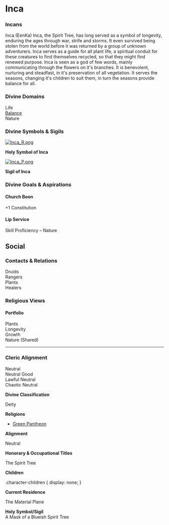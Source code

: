 Inca
====

### Incans

Inca (EenKa) Inca, the Spirit Tree, has long served as a symbol of longevity, enduring the ages through war, strife and storms. It even survived being stolen from the world before it was returned by a group of unknown adventurers. Inca serves as a guide for all plant life, a spiritual conduit for these creatures to find themselves recycled, so that they might find renewed purpose. Inca is seen as a god of few words, mainly communicating through the flowers on it's branches. It is benevolent, nurturing and steadfast, in it's preservation of all vegetation. It serves the seasons, changing it's children to suit them, in turn the seasons provide balance for all.

### Divine Domains

Life  
[Balance](https://www.worldanvil.com/w/Ecaros-xohoo/a/balance-article)  
Nature

### Divine Symbols & Sigils

[![](/uploads/images/bab96098456fb6524ce8d24ef57a6186.png "Inca_R.png")](/i/284906 "Inca_R.png")

**Holy Symbol of Inca**

[![](/uploads/images/5774f6fc8880f790fb6dea7b35a7480c.png "Inca_P.png")](/i/284905 "Inca_P.png")

**Sigil of Inca**

### Divine Goals & Aspirations

#### Church Boon

+1 Constitution 

#### Lip Service

Skill Proficiency – Nature

Social
------

### Contacts & Relations

Druids  
Rangers  
Plants  
Healers

### Religious Views

#### Portfolio

Plants  
Longevity  
Growth  
Nature (Shared) 

* * *

### Cleric Alignment

Neutral  
Neutral Good  
Lawful Neutral  
Chaotic Neutral

**Divine Classification**

Deity

**Religions**

* [Green Pantheon](/w/Ecaros-xohoo/a/green-pantheon-article)

**Alignment**

Neutral

**Honorary & Occupational Titles**

The Spirit Tree

**Children**

.character-children { display: none; }

**Current Residence**

The Material Plane

**Holy Symbol/Sigil**  
A Mask of a Blueish Spirit Tree

